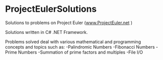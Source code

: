 # ProjectEulerSolutions
Solutions to problems on Project Euler  (www.ProjectEuler.net )


Solutions written in C# .NET Framework.

Problems solved deal with various mathematical and programming concepts and topics such as:
-Palindromic Numbers
-Fibonacci Numbers
-Prime Numbers
-Summation of prime factors and multiples
-File I/O
